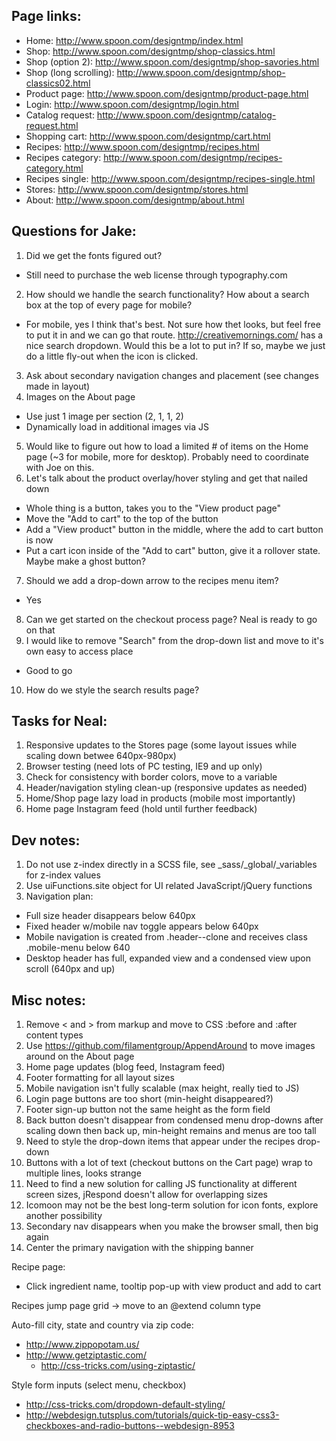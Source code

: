 Page links:
-----------

 - Home: http://www.spoon.com/designtmp/index.html
 - Shop: http://www.spoon.com/designtmp/shop-classics.html
 - Shop (option 2): http://www.spoon.com/designtmp/shop-savories.html
 - Shop (long scrolling): http://www.spoon.com/designtmp/shop-classics02.html
 - Product page: http://www.spoon.com/designtmp/product-page.html
 - Login: http://www.spoon.com/designtmp/login.html
 - Catalog request: http://www.spoon.com/designtmp/catalog-request.html
 - Shopping cart: http://www.spoon.com/designtmp/cart.html
 - Recipes: http://www.spoon.com/designtmp/recipes.html
 - Recipes category: http://www.spoon.com/designtmp/recipes-category.html
 - Recipes single: http://www.spoon.com/designtmp/recipes-single.html
 - Stores: http://www.spoon.com/designtmp/stores.html
 - About: http://www.spoon.com/designtmp/about.html


Questions for Jake:
-------------------

1. Did we get the fonts figured out?
 - Still need to purchase the web license through typography.com
2. How should we handle the search functionality? How about a search box at the top of every page for mobile?
 - For mobile, yes I think that's best. Not sure how thet looks, but feel free to put it in and we can go that route. http://creativemornings.com/ has a nice search dropdown. Would this be a lot to put in? If so, maybe we just do a little fly-out when the icon is clicked.
3. Ask about secondary navigation changes and placement (see changes made in layout)
4. Images on the About page
 - Use just 1 image per section (2, 1, 1, 2)
 - Dynamically load in additional images via JS
5. Would like to figure out how to load a limited # of items on the Home page (~3 for mobile, more for desktop). Probably need to coordinate with Joe on this.
6. Let's talk about the product overlay/hover styling and get that nailed down
 - Whole thing is a button, takes you to the "View product page"
 - Move the "Add to cart" to the top of the button
 - Add a "View product" button in the middle, where the add to cart button is now
 - Put a cart icon inside of the "Add to cart" button, give it a rollover state. Maybe make a ghost button?
7. Should we add a drop-down arrow to the recipes menu item?
 - Yes
8. Can we get started on the checkout process page? Neal is ready to go on that
9. I would like to remove "Search" from the drop-down list and move to it's own easy to access place
 - Good to go
10. How do we style the search results page?


Tasks for Neal:
---------------

1. Responsive updates to the Stores page (some layout issues while scaling down betwee 640px-980px)
2. Browser testing (need lots of PC testing, IE9 and up only)
3. Check for consistency with border colors, move to a variable
4. Header/navigation styling clean-up (responsive updates as needed)
5. Home/Shop page lazy load in products (mobile most importantly)
6. Home page Instagram feed (hold until further feedback)


Dev notes:
----------

1. Do not use z-index directly in a SCSS file, see _sass/_global/_variables for z-index values
2. Use uiFunctions.site object for UI related JavaScript/jQuery functions
3. Navigation plan:
 - Full size header disappears below 640px
 - Fixed header w/mobile nav toggle appears below 640px
 - Mobile navigation is created from .header--clone and receives class .mobile-menu below 640
 - Desktop header has full, expanded view and a condensed view upon scroll (640px and up)


Misc notes:
-----------

1. Remove < and > from markup and move to CSS :before and :after content types
2. Use https://github.com/filamentgroup/AppendAround to move images around on the About page
3. Home page updates (blog feed, Instagram feed)
4. Footer formatting for all layout sizes
5. Mobile navigation isn't fully scalable (max height, really tied to JS)
6. Login page buttons are too short (min-height disappeared?)
7. Footer sign-up button not the same height as the form field
8. Back button doesn't disappear from condensed menu drop-downs after scaling down then back up, min-height remains and menus are too tall
9. Need to style the drop-down items that appear under the recipes drop-down
10. Buttons with a lot of text (checkout buttons on the Cart page) wrap to multiple lines, looks strange
11. Need to find a new solution for calling JS functionality at different screen sizes, jRespond doesn't allow for overlapping sizes
12. Icomoon may not be the best long-term solution for icon fonts, explore another possibility
13. Secondary nav disappears when you make the browser small, then big again
14. Center the primary navigation with the shipping banner


Recipe page:
 - Click ingredient name, tooltip pop-up with view product and add to cart

Recipes jump page grid -> move to an @extend column type

Auto-fill city, state and country via zip code:
 - http://www.zippopotam.us/
 - http://www.getziptastic.com/
 	- http://css-tricks.com/using-ziptastic/

Style form inputs (select menu, checkbox)
 - http://css-tricks.com/dropdown-default-styling/
 - http://webdesign.tutsplus.com/tutorials/quick-tip-easy-css3-checkboxes-and-radio-buttons--webdesign-8953
